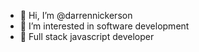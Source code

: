 - 👋 Hi, I’m @darrennickerson
- 👀 I’m interested in software development
- 🌱 Full stack javascript developer


<!---
darrennickerson/darrennickerson is a ✨ special ✨ repository because its `README.md` (this file) appears on your GitHub profile.
You can click the Preview link to take a look at your changes.
--->
